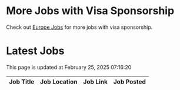 # More Jobs with Visa Sponsorship

Check out [Europe Jobs](https://github.com/sureshparimi/europejobs#latest-jobs) for more jobs with visa sponsorship.

# Latest Jobs

This page is updated at February 25, 2025 07:16:20

| Job Title | Job Location | Job Link | Job Posted |
| --- | --- | --- | --- |
